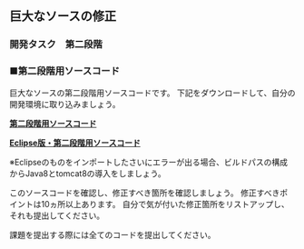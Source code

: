 ## 巨大なソースの修正
### 開発タスク　第二段階

### ■第二段階用ソースコード

巨大なソースの第二段階用ソースコードです。
下記をダウンロードして、自分の開発環境に取り込みましょう。

**[第二段階用ソースコード](https://drive.google.com/open?id=0B_m4XCDFjlrrbnltVHlzVENHNzg)**

**[Eclipse版・第二段階用ソースコード](https://drive.google.com/open?id=14A8iMSwDVtaUU3kevVqcFDt6a1Uy3VuQ)**

※Eclipseのものをインポートしたさいにエラーが出る場合、ビルドパスの構成からJava8とtomcat8の導入をしましょう。

このソースコードを確認し、修正すべき箇所を確認しましょう。
修正すべきポイントは10ヵ所以上あります。
自分で気が付いた修正箇所をリストアップし、それも提出してください。

課題を提出する際には全てのコードを提出してください。
